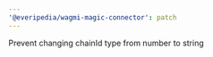 ```yaml
---
'@everipedia/wagmi-magic-connector': patch
---
```


Prevent changing chainId type from number to string
